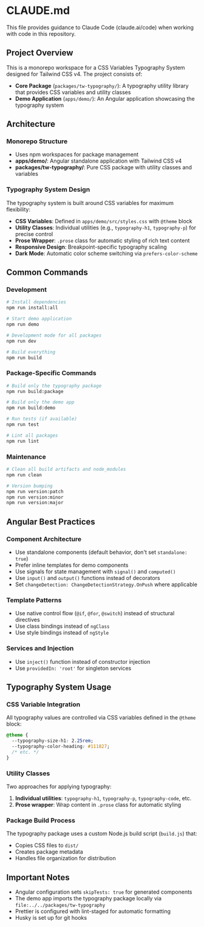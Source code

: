 # CLAUDE.md

This file provides guidance to Claude Code (claude.ai/code) when working with code in this repository.

## Project Overview

This is a monorepo workspace for a CSS Variables Typography System designed for Tailwind CSS v4. The project consists of:

- **Core Package** (`packages/tw-typography/`): A typography utility library that provides CSS variables and utility classes
- **Demo Application** (`apps/demo/`): An Angular application showcasing the typography system

## Architecture

### Monorepo Structure

- Uses npm workspaces for package management
- **apps/demo/**: Angular standalone application with Tailwind CSS v4
- **packages/tw-typography/**: Pure CSS package with utility classes and variables

### Typography System Design

The typography system is built around CSS variables for maximum flexibility:

- **CSS Variables**: Defined in `apps/demo/src/styles.css` with `@theme` block
- **Utility Classes**: Individual utilities (e.g., `typography-h1`, `typography-p`) for precise control
- **Prose Wrapper**: `.prose` class for automatic styling of rich text content
- **Responsive Design**: Breakpoint-specific typography scaling
- **Dark Mode**: Automatic color scheme switching via `prefers-color-scheme`

## Common Commands

### Development

```bash
# Install dependencies
npm run install:all

# Start demo application
npm run demo

# Development mode for all packages
npm run dev

# Build everything
npm run build
```

### Package-Specific Commands

```bash
# Build only the typography package
npm run build:package

# Build only the demo app
npm run build:demo

# Run tests (if available)
npm run test

# Lint all packages
npm run lint
```

### Maintenance

```bash
# Clean all build artifacts and node_modules
npm run clean

# Version bumping
npm run version:patch
npm run version:minor
npm run version:major
```

## Angular Best Practices

### Component Architecture

- Use standalone components (default behavior, don't set `standalone: true`)
- Prefer inline templates for demo components
- Use signals for state management with `signal()` and `computed()`
- Use `input()` and `output()` functions instead of decorators
- Set `changeDetection: ChangeDetectionStrategy.OnPush` where applicable

### Template Patterns

- Use native control flow (`@if`, `@for`, `@switch`) instead of structural directives
- Use class bindings instead of `ngClass`
- Use style bindings instead of `ngStyle`

### Services and Injection

- Use `inject()` function instead of constructor injection
- Use `providedIn: 'root'` for singleton services

## Typography System Usage

### CSS Variable Integration

All typography values are controlled via CSS variables defined in the `@theme` block:

```css
@theme {
  --typography-size-h1: 2.25rem;
  --typography-color-heading: #111827;
  /* etc. */
}
```

### Utility Classes

Two approaches for applying typography:

1. **Individual utilities**: `typography-h1`, `typography-p`, `typography-code`, etc.
2. **Prose wrapper**: Wrap content in `.prose` class for automatic styling

### Package Build Process

The typography package uses a custom Node.js build script (`build.js`) that:

- Copies CSS files to `dist/`
- Creates package metadata
- Handles file organization for distribution

## Important Notes

- Angular configuration sets `skipTests: true` for generated components
- The demo app imports the typography package locally via `file:../../packages/tw-typography`
- Prettier is configured with lint-staged for automatic formatting
- Husky is set up for git hooks
